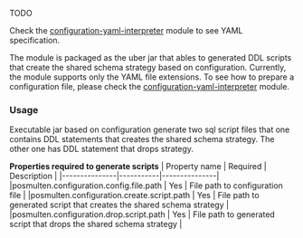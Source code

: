 TODO

Check the [configuration-yaml-interpreter](../configuration-yaml-interpreter) module to see YAML specification.

The module is packaged as the uber jar that ables to generated DDL scripts that create the shared schema strategy based on configuration. 
Currently, the module supports only the YAML file extensions. 
To see how to prepare a configuration file, please check the [configuration-yaml-interpreter](../configuration-yaml-interpreter) module.

### Usage
Executable jar based on configuration generate two sql script files that one contains DDL statements that creates the shared schema strategy.
The other one has DDL statement that drops strategy.

__Properties required to generate scripts__
| Property name |   Required    |   Description |
|---------------|-----------|---------------|
|posmulten.configuration.config.file.path   |   Yes |   File path to configuration file  |
|posmulten.configuration.create.script.path   |   Yes |   File path to generated script that creates the shared schema strategy |
|posmulten.configuration.drop.script.path   |   Yes |   File path to generated script that drops the shared schema strategy |
